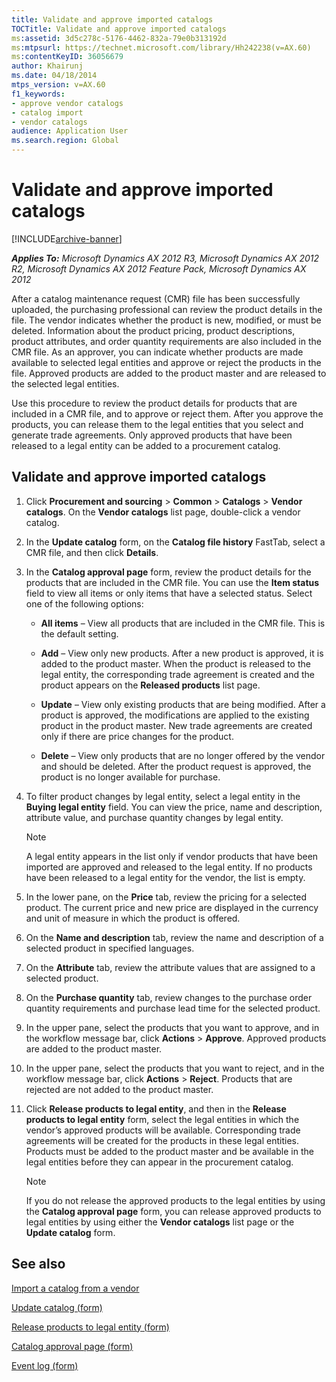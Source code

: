 ```yaml
---
title: Validate and approve imported catalogs
TOCTitle: Validate and approve imported catalogs
ms:assetid: 3d5c278c-5176-4462-832a-79e0b313192d
ms:mtpsurl: https://technet.microsoft.com/library/Hh242238(v=AX.60)
ms:contentKeyID: 36056679
author: Khairunj
ms.date: 04/18/2014
mtps_version: v=AX.60
f1_keywords:
- approve vendor catalogs
- catalog import
- vendor catalogs
audience: Application User
ms.search.region: Global
---
```


# Validate and approve imported catalogs 


[!INCLUDE[archive-banner](includes/archive-banner.md)]


_**Applies To:** Microsoft Dynamics AX 2012 R3, Microsoft Dynamics AX 2012 R2, Microsoft Dynamics AX 2012 Feature Pack, Microsoft Dynamics AX 2012_

After a catalog maintenance request (CMR) file has been successfully uploaded, the purchasing professional can review the product details in the file. The vendor indicates whether the product is new, modified, or must be deleted. Information about the product pricing, product descriptions, product attributes, and order quantity requirements are also included in the CMR file. As an approver, you can indicate whether products are made available to selected legal entities and approve or reject the products in the file. Approved products are added to the product master and are released to the selected legal entities.

Use this procedure to review the product details for products that are included in a CMR file, and to approve or reject them. After you approve the products, you can release them to the legal entities that you select and generate trade agreements. Only approved products that have been released to a legal entity can be added to a procurement catalog.

## Validate and approve imported catalogs

1.  Click **Procurement and sourcing** \> **Common** \> **Catalogs** \> **Vendor catalogs**. On the **Vendor catalogs** list page, double-click a vendor catalog.

2.  In the **Update catalog** form, on the **Catalog file history** FastTab, select a CMR file, and then click **Details**.

3.  In the **Catalog approval page** form, review the product details for the products that are included in the CMR file. You can use the **Item status** field to view all items or only items that have a selected status. Select one of the following options:
    
      - **All items** – View all products that are included in the CMR file. This is the default setting.
    
      - **Add** – View only new products. After a new product is approved, it is added to the product master. When the product is released to the legal entity, the corresponding trade agreement is created and the product appears on the **Released products** list page.
    
      - **Update** – View only existing products that are being modified. After a product is approved, the modifications are applied to the existing product in the product master. New trade agreements are created only if there are price changes for the product.
    
      - **Delete** – View only products that are no longer offered by the vendor and should be deleted. After the product request is approved, the product is no longer available for purchase.

4.  To filter product changes by legal entity, select a legal entity in the **Buying legal entity** field. You can view the price, name and description, attribute value, and purchase quantity changes by legal entity.
    

    > [!NOTE]
    > <P>A legal entity appears in the list only if vendor products that have been imported are approved and released to the legal entity. If no products have been released to a legal entity for the vendor, the list is empty.</P>



5.  In the lower pane, on the **Price** tab, review the pricing for a selected product. The current price and new price are displayed in the currency and unit of measure in which the product is offered.

6.  On the **Name and description** tab, review the name and description of a selected product in specified languages.

7.  On the **Attribute** tab, review the attribute values that are assigned to a selected product.

8.  On the **Purchase quantity** tab, review changes to the purchase order quantity requirements and purchase lead time for the selected product.

9.  In the upper pane, select the products that you want to approve, and in the workflow message bar, click **Actions** \> **Approve**. Approved products are added to the product master.

10. In the upper pane, select the products that you want to reject, and in the workflow message bar, click **Actions** \> **Reject**. Products that are rejected are not added to the product master.

11. Click **Release products to legal entity**, and then in the **Release products to legal entity** form, select the legal entities in which the vendor’s approved products will be available. Corresponding trade agreements will be created for the products in these legal entities. Products must be added to the product master and be available in the legal entities before they can appear in the procurement catalog.
    

    > [!NOTE]
    > <P>If you do not release the approved products to the legal entities by using the <STRONG>Catalog approval page</STRONG> form, you can release approved products to legal entities by using either the <STRONG>Vendor catalogs</STRONG> list page or the <STRONG>Update catalog</STRONG> form.</P>



## See also

[Import a catalog from a vendor](import-a-catalog-from-a-vendor.md)

[Update catalog (form)](https://technet.microsoft.com/library/hh209525\(v=ax.60\))

[Release products to legal entity (form)](https://technet.microsoft.com/library/hh208803\(v=ax.60\))

[Catalog approval page (form)](https://technet.microsoft.com/library/hh209505\(v=ax.60\))

[Event log (form)](https://technet.microsoft.com/library/hh227443\(v=ax.60\))

  


